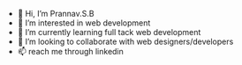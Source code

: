 - 👋 Hi, I’m Prannav.S.B
- 👀 I’m interested in web development
- 🌱 I’m currently learning full tack web development
- 💞️ I’m looking to collaborate with web designers/developers
- 📫 reach me through linkedin

<!---
prannavV1/prannavV1 is a ✨ special ✨ repository because its `README.md` (this file) appears on your GitHub profile.
You can click the Preview link to take a look at your changes.
--->
